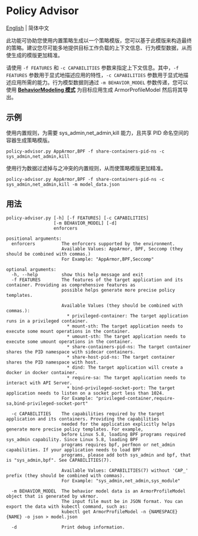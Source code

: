 # Policy Advisor

[English](policy_advisor.md) | 简体中文

此功能可协助您使用内置策略生成以一个策略模版，您可以基于此模版来构造最终的策略。建议您尽可能多地提供目标工作负载的上下文信息、行为模型数据，从而使生成的模版更加精准。

请使用 `-f FEATURES` 和 `-c CAPABILITIES` 参数来指定上下文信息。其中，`-f FEATURES` 参数用于显式地描述应用的特性，`-c CAPABILITIES` 参数用于显式地描述应用所需的能力。行为模型数据则通过 `-m BEHAVIOR_MODEL` 参数传递，您可以使用 **[BehaviorModeling 模式](policies_and_rules/policy_modes/behavior_modeling.zh_CN.md)** 为目标应用生成 ArmorProfileModel 然后将其导出。


## 示例

使用内置规则，为需要 sys_admin,net_admin,kill 能力，且共享 PID 命名空间的容器生成策略模版。

`policy-advisor.py AppArmor,BPF -f share-containers-pid-ns -c sys_admin,net_admin,kill`

使用行为数据过滤掉与之冲突的内置规则，从而使策略模版更加精准。

`policy-advisor.py AppArmor,BPF -f share-containers-pid-ns -c sys_admin,net_admin,kill -m model_data.json`


## 用法

```
policy-advisor.py [-h] [-f FEATURES] [-c CAPABILITIES]
                  [-m BEHAVIOR_MODEL] [-d]
                  enforcers

positional arguments:
  enforcers          The enforcers supported by the environment.
                     Available Values: AppArmor, BPF, Seccomp (they should be combined with commas.)
                     For Example: "AppArmor,BPF,Seccomp"

optional arguments:
  -h, --help         show this help message and exit
  -f FEATURES        The features of the target application and its container. Providing as comprehensive features as
                     possible helps generate more precise policy templates.

                     Available Values (they should be combined with commas.):
                       * privileged-container: The target application runs in a privileged container.
                       * mount-sth: The target application needs to execute some mount operations in the container.
                       * umount-sth: The target application needs to execute some umount operations in the container.
                       * share-containers-pid-ns: The target container shares the PID namespace with sidecar containers.
                       * share-host-pid-ns: The target container shares the PID namespace with host.
                       * dind: The target application will create a docker in docker container.
                       * require-sa: The target application needs to interact with API Server.
                       * bind-privileged-socket-port: The target application needs to listen on a socket port less than 1024.
                     For Example: "privileged-container,require-sa,bind-privileged-socket-port"

  -c CAPABILITIES    The capabilities required by the target application and its containers. Providing the capabilities
                     needed for the application explicitly helps generate more precise policy templates. For example,
                     before Linux 5.8, loading BPF programs required sys_admin capability. Since Linux 5.8, loading BPF
                     programs requires bpf, perfmon or net_admin capabilities. If your application needs to load BPF
                     programs, please add both sys_admin and bpf, that is "sys_admin,bpf". See CAPABILITIES(7).

                     Available Values: CAPABILITIES(7) without 'CAP_' prefix (they should be combined with commas).
                     For Example: "sys_admin,net_admin,sys_module"

  -m BEHAVIOR_MODEL  The behavior model data is an ArmorProfileModel object that is generated by vArmor.
                     The input file must be in JSON format. You can export the data with kubectl command, such as:
                     kubectl get ArmorProfileModel -n {NAMESPACE} {NAME} -o json > model.json

  -d                 Print debug information.
```